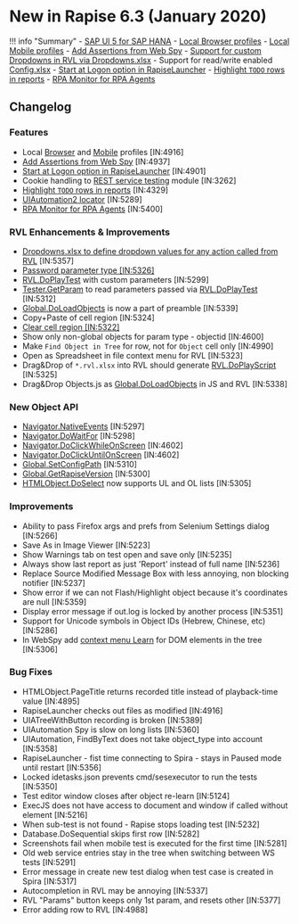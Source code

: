 # New in Rapise 6.3 (January 2020)

!!! info "Summary"
    - [SAP UI 5 for SAP HANA](https://www.inflectra.com/Company/Article/sap-hana-support-coming-soon-to-rapise-957.aspx)
    - [Local Browser profiles](/Guide/browser_settings/#local-browser-profiles)
    - [Local Mobile profiles](/Guide/mobile_settings_dialog/#local-mobile-profiles)
    - [Add Assertions from Web Spy](/Guide/web_spy/#test-results)
    - [Support for custom Dropdowns in RVL via Dropdowns.xlsx](/Guide/rvl_editor/#param-dropdowns)
    - Support for read/write enabled [Config.xlsx](/Libraries/Global/#SetConfigPath)
    - [Start at Logon option in RapiseLauncher](/Guide/spiratest_integration/#using-rapiselauncher)
    - [Highlight `TODO` rows in reports](/Guide/automated_reporting/#todo-rows)
    - [RPA Monitor for RPA Agents](/Manuals/Rpa/)

## Changelog

### Features

- Local [Browser](/Guide/browser_settings/#local-browser-profiles) and [Mobile](/Guide/mobile_settings_dialog/#local-mobile-profiles) profiles	[IN:4916]
- [Add Assertions from Web Spy](/Guide/web_spy/#test-results)	[IN:4937]
- [Start at Logon option in RapiseLauncher](/Guide/spiratest_integration/#using-rapiselauncher)	[IN:4901]
- Cookie handling to [REST service testing](/Guide/rest_web_service/) module	[IN:3262]
- [Highlight `TODO` rows in reports](/Guide/automated_reporting/#todo-rows)	[IN:4329]
- [UIAutomation2 locator](https://www.inflectra.com/Support/KnowledgeBase/KB507.aspx)	[IN:5289]
- [RPA Monitor for RPA Agents](/Manuals/Rpa/)	[IN:5400]

### RVL Enhancements & Improvements

- [Dropdowns.xlsx to define dropdown values for any action called from RVL](/Guide/rvl_editor/#param-dropdowns)	[IN:5357]
- [Password parameter type	[IN:5326]](/Guide/rvl_editor/#password-param-value)
- [RVL.DoPlayTest](/Libraries/RVL/#doplaytest) with custom parameters	[IN:5299]
- [Tester.GetParam](/Libraries/Tester/#GetParam) to read parameters passed via [RVL.DoPlayTest](/Libraries/RVL/#doplaytest)	[IN:5312]
- [Global.DoLoadObjects](/Libraries/Global/#DoLoadObjects) is now a part of preamble	[IN:5339]
- Copy+Paste of cell region	[IN:5324]
- [Clear cell region	[IN:5322]](/Guide/rvl_editor/#context-menu)
- Show only non-global objects for param type -  objectid	[IN:4600]
- Make `Find Object in Tree` for row, not for `Object` cell only	[IN:4990]
- Open as Spreadsheet in file context menu for RVL	[IN:5323]
- Drag&Drop of `*.rvl.xlsx` into RVL should generate [RVL.DoPlayScript](/Libraries/RVL/#doplayscript)	[IN:5325]
- Drag&Drop Objects.js as [Global.DoLoadObjects](/Libraries/Global/#DoLoadObjects) in JS and RVL	[IN:5338]

### New Object API

- [Navigator.NativeEvents](/Libraries/Navigator/#NativeEvents)	[IN:5297]
- [Navigator.DoWaitFor](/Libraries/Navigator/#DoWaitFor)	[IN:5298]
- [Navigator.DoClickWhileOnScreen](/Libraries/Navigator/#DoClickWhileOnScreen)	[IN:4602]
- [Navigator.DoClickUntilOnScreen](/Libraries/Navigator/#DoClickUntilOnScreen)	[IN:4602]
- [Global.SetConfigPath](/Libraries/Global/#SetConfigPath)	[IN:5310]
- [Global.GetRapiseVersion](/Libraries/Global/#GetRapiseVersion)	[IN:5300]
- [HTMLObject.DoSelect](/Libraries/HTMLObject/#DoSelect) now supports UL and OL lists	[IN:5305]

### Improvements

- Ability to pass Firefox args and prefs from Selenium Settings dialog	[IN:5266]
- Save As in Image Viewer	[IN:5223]
- Show Warnings tab on test open and save only	[IN:5235]
- Always show last report as just 'Report' instead of full name	[IN:5236]
- Replace Source Modified Message Box with less annoying, non blocking notifier	[IN:5237]
- Show error if we can not Flash/Highlight object because it's coordinates are null	[IN:5359]
- Display error message if out.log is locked by another process	[IN:5351]
- Support for Unicode symbols in Object IDs  (Hebrew, Chinese, etc)	[IN:5286]
- In WebSpy add [context menu Learn](/Guide/web_spy/#dom-tree) for DOM elements in the tree	[IN:5306]

### Bug Fixes

- HTMLObject.PageTitle returns recorded title instead of playback-time value	[IN:4895]
- RapiseLauncher checks out files as modified	[IN:4916]
- UIATreeWithButton recording is broken	[IN:5389]
- UIAutomation Spy is slow on long lists	[IN:5360]
- UIAutomation, FindByText does not take object_type into account	[IN:5358]
- RapiseLauncher - fist time connecting to Spira - stays in Paused mode until restart	[IN:5356]
- Locked idetasks.json prevents cmd/sesexecutor to run the tests	[IN:5350]
- Test editor window closes after object re-learn	[IN:5124]
- ExecJS does not have access to document and window if called without element	[IN:5216]
- When sub-test is not found - Rapise stops loading test	[IN:5232]
- Database.DoSequential skips first row	[IN:5282]
- Screenshots fail when mobile test is executed for the first time	[IN:5281]
- Old web service entries stay in the tree when switching between WS tests	[IN:5291]
- Error message in create new test dialog when test case is created in Spira	[IN:5317]
- Autocompletion in RVL may be annoying	[IN:5337]
- RVL "Params" button keeps only 1st param, and resets other	[IN:5377]
- Error adding row to RVL	[IN:4988]

